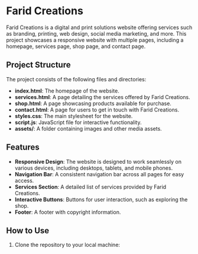 # Farid Creations

Farid Creations is a digital and print solutions website offering services such as branding, printing, web design, social media marketing, and more. This project showcases a responsive website with multiple pages, including a homepage, services page, shop page, and contact page.

## Project Structure

The project consists of the following files and directories:

- **index.html**: The homepage of the website.
- **services.html**: A page detailing the services offered by Farid Creations.
- **shop.html**: A page showcasing products available for purchase.
- **contact.html**: A page for users to get in touch with Farid Creations.
- **styles.css**: The main stylesheet for the website.
- **script.js**: JavaScript file for interactive functionality.
- **assets/**: A folder containing images and other media assets.

## Features

- **Responsive Design**: The website is designed to work seamlessly on various devices, including desktops, tablets, and mobile phones.
- **Navigation Bar**: A consistent navigation bar across all pages for easy access.
- **Services Section**: A detailed list of services provided by Farid Creations.
- **Interactive Buttons**: Buttons for user interaction, such as exploring the shop.
- **Footer**: A footer with copyright information.

## How to Use

1. Clone the repository to your local machine: